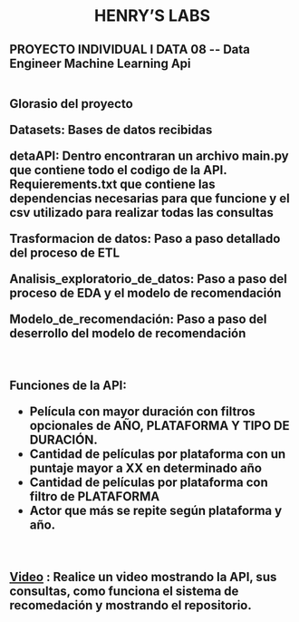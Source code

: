 

<h1 align=center> HENRY’S LABS </h1>

<h2>PROYECTO INDIVIDUAL I DATA 08 -- Data Engineer Machine Learning Api <br><br>

**Glorasio del proyecto** 

**Datasets**: Bases de datos recibidas

**detaAPI**: Dentro encontraran un archivo main.py que contiene todo el codigo de la API. Requierements.txt que contiene las dependencias necesarias para que funcione y el csv utilizado para realizar todas las consultas

**Trasformacion de datos**:  Paso a paso detallado del proceso de ETL

**Analisis_exploratorio_de_datos**: Paso a paso del proceso de EDA y el modelo de recomendación

**Modelo_de_recomendación**: Paso a paso del deserrollo del modelo de recomendación

<br>

**Funciones de la API:**

* Película con mayor duración con filtros opcionales de AÑO, PLATAFORMA Y TIPO DE DURACIÓN.
* Cantidad de películas por plataforma con un puntaje mayor a XX en determinado año
* Cantidad de películas por plataforma con filtro de PLATAFORMA
* Actor que más se repite según plataforma y año.

<br>




**[Video](https://www.youtube.com/live/1d_BtSUzCdE?feature=share)** : Realice un video mostrando la API, sus consultas, como funciona el sistema de recomedación y mostrando el repositorio.


